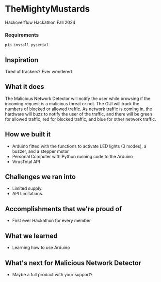 # TheMightyMustards

Hackoverflow Hackathon Fall 2024

### Requirements

```
pip install pyserial
```

## Inspiration

Tired of trackers? Ever wondered

## What it does

The Malicious Network Detector will notify the user while browsing if the incoming request is a malicious threat or not. The GUI will track the numbers of blocked or allowed traffic. As network traffic is coming in, the hardware will buzz to notify the user of the traffic, and there will be green for allowed traffic, red for blocked traffic, and blue for other network traffic.

## How we built it

- Arduino fitted with the functions to activate LED lights (3 modes), a buzzer, and a stepper motor
- Personal Computer with Python running code to the Arduino
- VirusTotal API

## Challenges we ran into

- Limited supply.
- API Limitations.

## Accomplishments that we're proud of

- First ever Hackathon for every member

## What we learned

- Learning how to use Arduino

## What's next for Malicious Network Detector

- Maybe a full product with your support?
